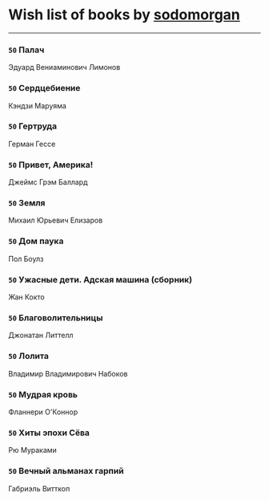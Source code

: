 # Wish list of books by [sodomorgan](https://plus.google.com/u/0/101526240567453573875/)
---

### `50` Палач
Эдуард Вениаминович Лимонов

### `50` Сердцебиение
Кэндзи Маруяма

### `50` Гертруда
Герман Гессе

### `50` Привет, Америка!
Джеймс Грэм Баллард

### `50` Земля
Михаил Юрьевич Елизаров

### `50` Дом паука
Пол Боулз

### `50` Ужасные дети. Адская машина (сборник)
Жан Кокто

### `50` Благоволительницы
Джонатан Литтелл

### `50` Лолита
Владимир Владимирович Набоков

### `50` Мудрая кровь
Фланнери О'Коннор

### `50` Хиты эпохи Сёва
Рю Мураками

### `50` Вечный альманах гарпий
Габриэль Витткоп

